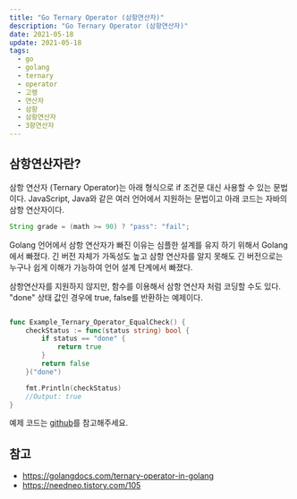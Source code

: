 ```yaml
---
title: "Go Ternary Operator (삼항연산자)"
description: "Go Ternary Operator (삼항연산자)"
date: 2021-05-18
update: 2021-05-18
tags:
  - go
  - golang
  - ternary
  - operator
  - 고랭
  - 연산자
  - 삼항
  - 삼항연산자
  - 3항연산자
---
```



## 삼항연산자란?

삼항 연산자 (Ternary Operator)는 아래 형식으로 if 조건문 대신 사용할 수 있는 문법이다. JavaScript, Java와 같은 여러 언어에서 지원하는 문법이고 아래 코드는 자바의 삼항 연산자이다.

```java
String grade = (math >= 90) ? "pass": "fail";
```

Golang 언어에서 삼항 연산자가 빠진 이유는 심플한 설계를 유지 하기 위해서 Golang에서 빠졌다. 긴 버전 자체가 가독성도 높고 삼항 연산자를 알지 못해도 긴 버전으로는 누구나 쉽게 이해가 가능하여 언어 설계 단계에서 빠졌다.

삼항연산자를 지원하지 않지만, 함수를 이용해서 삼항 연산자 처럼 코딩할 수도 있다. "done" 상태 값인 경우에 true, false를 반환하는 예제이다.

```go

func Example_Ternary_Operator_EqualCheck() {
	checkStatus := func(status string) bool {
		if status == "done" {
			return true
		}
		return false
	}("done")

	fmt.Println(checkStatus)
	//Output: true
}


```

예제 코드는 [github](https://github.com/kenshin579/tutorials-go/tree/master/go-ternary)를 참고해주세요.

## 참고

- https://golangdocs.com/ternary-operator-in-golang
- https://needneo.tistory.com/105





